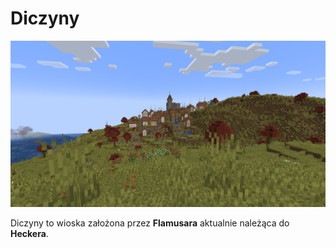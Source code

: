
# Diczyny

![Zdjęcie wioski Diczyny](/assets/images/diczyny1.png) 

Diczyny to wioska założona przez **Flamusara** aktualnie należąca do **Heckera**.
